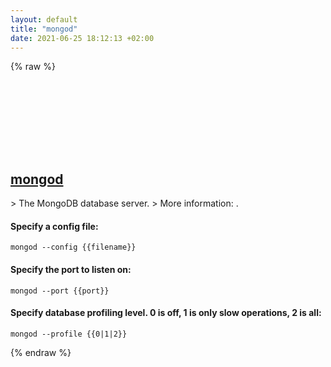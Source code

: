 ```yaml
---
layout: default
title: "mongod"
date: 2021-06-25 18:12:13 +02:00
---
```

{% raw %}
<h2 id="mongod">
  <a href="/en/common/mongod.html">mongod</a> <a href="#mongod"><svg class="icon">
    <use href="/assets/images/unicode_sprite.svg#link" />
  </svg></a>
</h2>
> The MongoDB database server.
> More information: <https://docs.mongodb.com/manual/reference/program/mongod>.

#### Specify a config file:
```shell
mongod --config {{filename}}
```
#### Specify the port to listen on:
```shell
mongod --port {{port}}
```
#### Specify database profiling level. 0 is off, 1 is only slow operations, 2 is all:
```shell
mongod --profile {{0|1|2}}
```
{% endraw %}